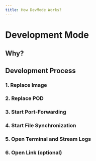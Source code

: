 ```yaml
---
title: How DevMode Works?
---
```


# Development Mode

## Why?


## Development Process

### 1. Replace Image


### 2. Replace POD


### 3. Start Port-Forwarding


### 4. Start File Synchronization


### 5. Open Terminal and Stream Logs


### 6. Open Link (optional)

